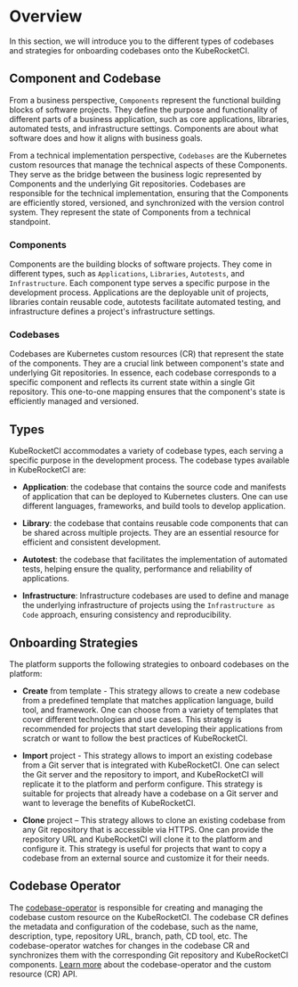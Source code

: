 # Overview

In this section, we will introduce you to the different types of codebases and strategies for onboarding codebases onto the KubeRocketCI.

## Component and Codebase

From a business perspective, `Components` represent the functional building blocks of software projects. They define the purpose and functionality of different parts of a business application, such as core applications, libraries, automated tests, and infrastructure settings. Components are about what software does and how it aligns with business goals.

From a technical implementation perspective, `Codebases` are the Kubernetes custom resources that manage the technical aspects of these Components. They serve as the bridge between the business logic represented by Components and the underlying Git repositories. Codebases are responsible for the technical implementation, ensuring that the Components are efficiently stored, versioned, and synchronized with the version control system. They represent the state of Components from a technical standpoint.

### Components

Components are the building blocks of software projects. They come in different types, such as `Applications`, `Libraries`, `Autotests`, and `Infrastructure`. Each component type serves a specific purpose in the development process. Applications are the deployable unit of projects, libraries contain reusable code, autotests facilitate automated testing, and infrastructure defines a project's infrastructure settings.

### Codebases

Codebases are Kubernetes custom resources (CR) that represent the state of the components. They are a crucial link between component's state and underlying Git repositories. In essence, each codebase corresponds to a specific component and reflects its current state within a single Git repository. This one-to-one mapping ensures that the component's state is efficiently managed and versioned.

## Types

KubeRocketCI accommodates a variety of codebase types, each serving a specific purpose in the development process. The codebase types available in KubeRocketCI are:

- **Application**: the codebase that contains the source code and manifests of application that can be deployed to Kubernetes clusters. One can use different languages, frameworks, and build tools to develop application.

- **Library**: the codebase that contains reusable code components that can be shared across multiple projects. They are an essential resource for efficient and consistent development.

- **Autotest**: the codebase that facilitates the implementation of automated tests, helping ensure the quality, performance and reliability of applications.

- **Infrastructure**: Infrastructure codebases are used to define and manage the underlying infrastructure of projects using the `Infrastructure as Code` approach, ensuring consistency and reproducibility.

## Onboarding Strategies

The platform supports the following strategies to onboard codebases on the platform:

- **Create** from template - This strategy allows to create a new codebase from a predefined template that matches application language, build tool, and framework. One can choose from a variety of templates that cover different technologies and use cases. This strategy is recommended for projects that start developing their applications from scratch or want to follow the best practices of KubeRocketCI.

- **Import** project - This strategy allows to import an existing codebase from a Git server that is integrated with KubeRocketCI. One can select the Git server and the repository to import, and KubeRocketCI will replicate it to the platform and perform configure. This strategy is suitable for projects that already have a codebase on a Git server and want to leverage the benefits of KubeRocketCI.

- **Clone** project – This strategy allows to clone an existing codebase from any Git repository that is accessible via HTTPS. One can provide the repository URL and KubeRocketCI will clone it to the platform and configure it. This strategy is useful for projects that want to copy a codebase from an external source and customize it for their needs.

## Codebase Operator

The [codebase-operator](https://github.com/epam/edp-codebase-operator) is responsible for creating and managing the codebase custom resource on the  KubeRocketCI. The codebase CR defines the metadata and configuration of the codebase, such as the name, description, type, repository URL, branch, path, CD tool, etc. The codebase-operator watches for changes in the codebase CR and synchronizes them with the corresponding Git repository and KubeRocketCI components. [Learn more](https://github.com/epam/edp-codebase-operator/blob/master/docs/api.md) about the codebase-operator and the custom resource (CR) API.
